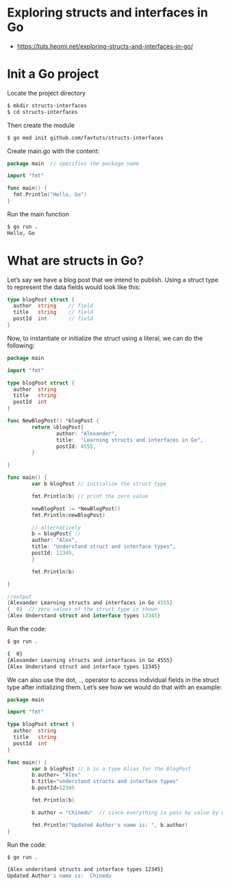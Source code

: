 # Exploring structs and interfaces in Go
* https://tuts.heomi.net/exploring-structs-and-interfaces-in-go/

# Init a Go project

Locate the project directory
```bash
$ mkdir structs-interfaces
$ cd structs-interfaces
```

Then create the module
```bash
$ go mod init github.com/favtuts/structs-interfaces
```

Create main.go with the content:
```go
package main  // specifies the package name

import "fmt"

func main() {
  fmt.Println("Hello, Go")
}
```

Run the main function
```bash
$ go run .
Hello, Go
```

# What are structs in Go?

Let’s say we have a blog post that we intend to publish. Using a struct type to represent the data fields would look like this:
```go
type blogPost struct {
  author  string    // field
  title   string    // field  
  postId  int       // field
}
```

Now, to instantiate or initialize the struct using a literal, we can do the following:
```go
package main

import "fmt"

type blogPost struct {
  author  string
  title   string
  postId  int  
}

func NewBlogPost() *blogPost {
        return &blogPost{
                author: "Alexander",
                title:  "Learning structs and interfaces in Go",
                postId: 4555,
        }

}

func main() {
        var b blogPost // initialize the struct type

        fmt.Println(b) // print the zero value    

        newBlogPost := *NewBlogPost()
        fmt.Println(newBlogPost)

        // alternatively
        b = blogPost{ //
        author: "Alex",
        title: "Understand struct and interface types",
        postId: 12345,
        }

        fmt.Println(b)        

}

//output
{Alexander Learning structs and interfaces in Go 4555}
{  0}  // zero values of the struct type is shown
{Alex Understand struct and interface types 12345}
```

Run the code:
```bash
$ go run .

{  0}
{Alexander Learning structs and interfaces in Go 4555}
{Alex Understand struct and interface types 12345}
```

We can also use the dot, `.`, operator to access individual fields in the struct type after initializing them. Let’s see how we would do that with an example:
```go
package main

import "fmt"

type blogPost struct {
  author  string
  title   string
  postId  int  
}

func main() {
        var b blogPost // b is a type Alias for the BlogPost
        b.author= "Alex"
        b.title="understand structs and interface types"
        b.postId=12345

        fmt.Println(b)  

        b.author = "Chinedu"  // since everything is pass by value by default in Go, we can update this field after initializing - see pointer types later

        fmt.Println("Updated Author's name is: ", b.author)           
}
```

Run the code:
```bash
$ go run .

{Alex understand structs and interface types 12345}
Updated Author's name is:  Chinedu
```